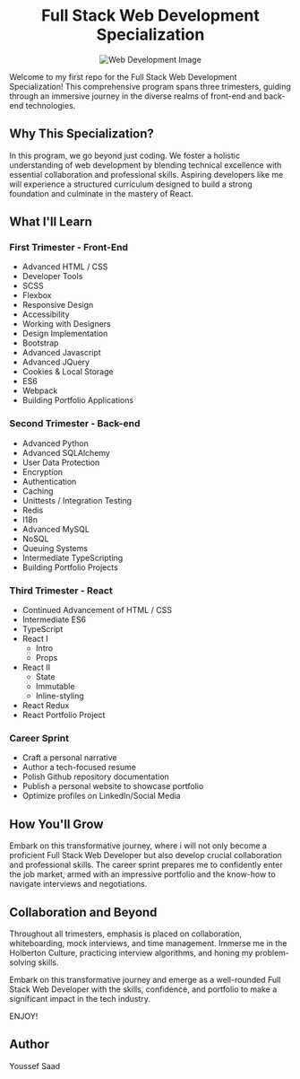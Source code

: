 

<h1 align="center">Full Stack Web Development Specialization</h1>

<p align="center">
<img src="https://www.careerguide.com/career/wp-content/uploads/2019/12/a6b9b58d0cbee9e5b28b9c78b6b68f78.gif" alt="Web Development Image">
</p>


Welcome to my first repo for the Full Stack Web Development Specialization! This comprehensive program spans three trimesters, guiding through an immersive journey in the diverse realms of front-end and back-end technologies.

## **Why This Specialization?**

In this program, we go beyond just coding. We foster a holistic understanding of web development by blending technical excellence with essential collaboration and professional skills. Aspiring developers like me will experience a structured curriculum designed to build a strong foundation and culminate in the mastery of React.

## **What I'll Learn**

### First Trimester - Front-End
- Advanced HTML / CSS
- Developer Tools
- SCSS
- Flexbox
- Responsive Design
- Accessibility
- Working with Designers
- Design Implementation
- Bootstrap
- Advanced Javascript
- Advanced JQuery
- Cookies & Local Storage
- ES6
- Webpack
- Building Portfolio Applications

### Second Trimester - Back-end
- Advanced Python
- Advanced SQLAlchemy
- User Data Protection
- Encryption
- Authentication
- Caching
- Unittests / Integration Testing
- Redis
- I18n
- Advanced MySQL
- NoSQL
- Queuing Systems
- Intermediate TypeScripting
- Building Portfolio Projects

### Third Trimester - React
- Continued Advancement of HTML / CSS
- Intermediate ES6
- TypeScript
- React I
  - Intro
  - Props
- React II
  - State
  - Immutable
  - Inline-styling
- React Redux
- React Portfolio Project

### Career Sprint
- Craft a personal narrative
- Author a tech-focused resume
- Polish Github repository documentation
- Publish a personal website to showcase portfolio
- Optimize profiles on LinkedIn/Social Media

## **How You'll Grow**

Embark on this transformative journey, where i will not only become a proficient Full Stack Web Developer but also develop crucial collaboration and professional skills. The career sprint prepares me to confidently enter the job market, armed with an impressive portfolio and the know-how to navigate interviews and negotiations.


## **Collaboration and Beyond**

Throughout all trimesters, emphasis is placed on collaboration, whiteboarding, mock interviews, and time management.
Immerse me in the Holberton Culture, practicing interview algorithms, and honing my problem-solving skills.

Embark on this transformative journey and emerge as a well-rounded Full Stack Web Developer with the skills, confidence, and portfolio to make a significant impact in the tech industry.

ENJOY!

## Author
Youssef Saad
